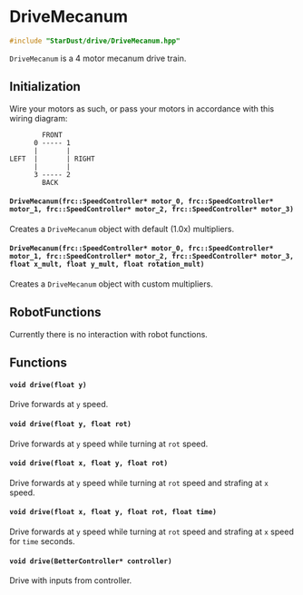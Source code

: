 # DriveMecanum

```cpp
#include "StarDust/drive/DriveMecanum.hpp"
```

`DriveMecanum` is a 4 motor mecanum drive train.

## Initialization

Wire your motors as such, or pass your motors in accordance with this wiring diagram:

```
        FRONT
      0 ----- 1
      |       |
LEFT  |       | RIGHT
      |       |
      3 ----- 2
        BACK
```

#### `DriveMecanum(frc::SpeedController* motor_0, frc::SpeedController* motor_1, frc::SpeedController* motor_2, frc::SpeedController* motor_3)`

Creates a `DriveMecanum` object with default (1.0x) multipliers.

#### `DriveMecanum(frc::SpeedController* motor_0, frc::SpeedController* motor_1, frc::SpeedController* motor_2, frc::SpeedController* motor_3, float x_mult, float y_mult, float rotation_mult)`

Creates a `DriveMecanum` object with custom multipliers.

## RobotFunctions

Currently there is no interaction with robot functions.

## Functions

#### `void drive(float y)`

Drive forwards at `y` speed.

#### `void drive(float y, float rot)`

Drive forwards at `y` speed while turning at `rot` speed.

#### `void drive(float x, float y, float rot)`

Drive forwards at `y` speed while turning at `rot` speed and strafing at `x` speed.

#### `void drive(float x, float y, float rot, float time)`

Drive forwards at `y` speed while turning at `rot` speed and strafing at `x` speed for `time` seconds.

#### `void drive(BetterController* controller)`

Drive with inputs from controller.
